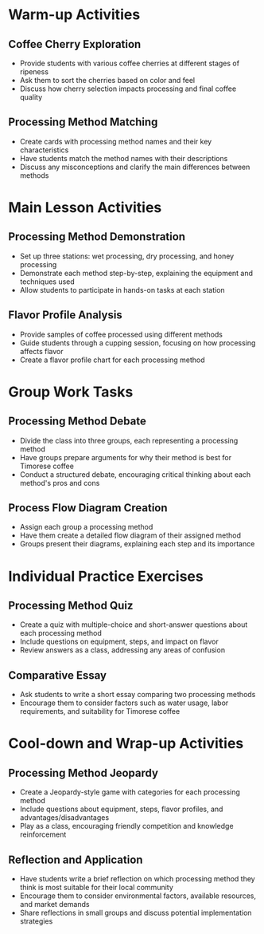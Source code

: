 # Warm-up Activities

## Coffee Cherry Exploration
- Provide students with various coffee cherries at different stages of ripeness
- Ask them to sort the cherries based on color and feel
- Discuss how cherry selection impacts processing and final coffee quality

## Processing Method Matching
- Create cards with processing method names and their key characteristics
- Have students match the method names with their descriptions
- Discuss any misconceptions and clarify the main differences between methods

# Main Lesson Activities

## Processing Method Demonstration
- Set up three stations: wet processing, dry processing, and honey processing
- Demonstrate each method step-by-step, explaining the equipment and techniques used
- Allow students to participate in hands-on tasks at each station

## Flavor Profile Analysis
- Provide samples of coffee processed using different methods
- Guide students through a cupping session, focusing on how processing affects flavor
- Create a flavor profile chart for each processing method

# Group Work Tasks

## Processing Method Debate
- Divide the class into three groups, each representing a processing method
- Have groups prepare arguments for why their method is best for Timorese coffee
- Conduct a structured debate, encouraging critical thinking about each method's pros and cons

## Process Flow Diagram Creation
- Assign each group a processing method
- Have them create a detailed flow diagram of their assigned method
- Groups present their diagrams, explaining each step and its importance

# Individual Practice Exercises

## Processing Method Quiz
- Create a quiz with multiple-choice and short-answer questions about each processing method
- Include questions on equipment, steps, and impact on flavor
- Review answers as a class, addressing any areas of confusion

## Comparative Essay
- Ask students to write a short essay comparing two processing methods
- Encourage them to consider factors such as water usage, labor requirements, and suitability for Timorese coffee

# Cool-down and Wrap-up Activities

## Processing Method Jeopardy
- Create a Jeopardy-style game with categories for each processing method
- Include questions about equipment, steps, flavor profiles, and advantages/disadvantages
- Play as a class, encouraging friendly competition and knowledge reinforcement

## Reflection and Application
- Have students write a brief reflection on which processing method they think is most suitable for their local community
- Encourage them to consider environmental factors, available resources, and market demands
- Share reflections in small groups and discuss potential implementation strategies